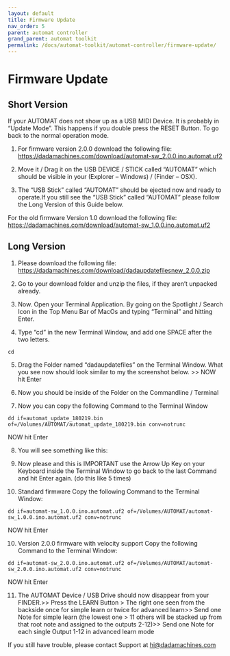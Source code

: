 ```yaml
---
layout: default
title: Firmware Update
nav_order: 5
parent: automat controller
grand_parent: automat toolkit
permalink: /docs/automat-toolkit/automat-controller/firmware-update/
---
```


# Firmware Update


## Short Version
If your AUTOMAT does not show up as a USB MIDI Device. It is probably in “Update Mode”. This happens if you double press the RESET Button. To go back to the normal operation mode.

1. For firmware version 2.0.0 download the following file: https://dadamachines.com/download/automat-sw_2.0.0.ino.automat.uf2

2. Move it / Drag it on the USB DEVICE / STICK called “AUTOMAT” which should be visible in your (Explorer – Windows) / (Finder – OSX).

3. The “USB Stick” called “AUTOMAT” should be ejected now and ready to operate.If you still see the “USB Stick” called “AUTOMAT” please follow the Long Version of this Guide below.

For the old firmware Version 1.0 download the following file: https://dadamachines.com/download/automat-sw_1.0.0.ino.automat.uf2



## Long Version
1. Please download the following file: https://dadamachines.com/download/dadaupdatefilesnew_2.0.0.zip

2. Go to your download folder and unzip the files, if they aren’t unpacked already.

3. Now. Open your Terminal Application. By going on the Spotlight / Search Icon in the Top Menu Bar of MacOs and typing “Terminal” and hitting Enter.

4. Type “cd” in the new Terminal Window, and add one SPACE after the two letters.
```
cd
```

5. Drag the Folder named “dadaupdatefiles” on the Terminal Window. What you see now should look similar to my the screenshot below. >> NOW hit Enter

6. Now you should be inside of the Folder on the Commandline / Terminal

7. Now you can copy the following Command to the Terminal Window
```
dd if=automat_update_180219.bin of=/Volumes/AUTOMAT/automat_update_180219.bin conv=notrunc
```
NOW hit Enter

8. You will see something like this:

9. Now please and this is IMPORTANT use the Arrow Up Key on your Keyboard inside the Terminal Window to go back to the last Command and hit Enter again. (do this like 5 times)

10. Standard firmware Copy the following Command to the Terminal Window: 
```
dd if=automat-sw_1.0.0.ino.automat.uf2 of=/Volumes/AUTOMAT/automat-sw_1.0.0.ino.automat.uf2 conv=notrunc
```
NOW hit Enter

10. Version 2.0.0 firmware with velocity support  Copy the following Command to the Terminal Window:
```
dd if=automat-sw_2.0.0.ino.automat.uf2 of=/Volumes/AUTOMAT/automat-sw_2.0.0.ino.automat.uf2 conv=notrunc
```
NOW hit Enter

11. The AUTOMAT Device / USB Drive should now disappear from your FINDER.>> Press the LEARN Button > The right one seen from the backside once for simple learn or twice for advanced learn>> Send one Note for simple learn (the lowest one > 11 others will be stacked up from that root note and assigned to the outputs 2-12)>> Send one Note for each single Output 1-12 in advanced learn mode

If you still have trouble, please contact Support at hi@dadamachines.com